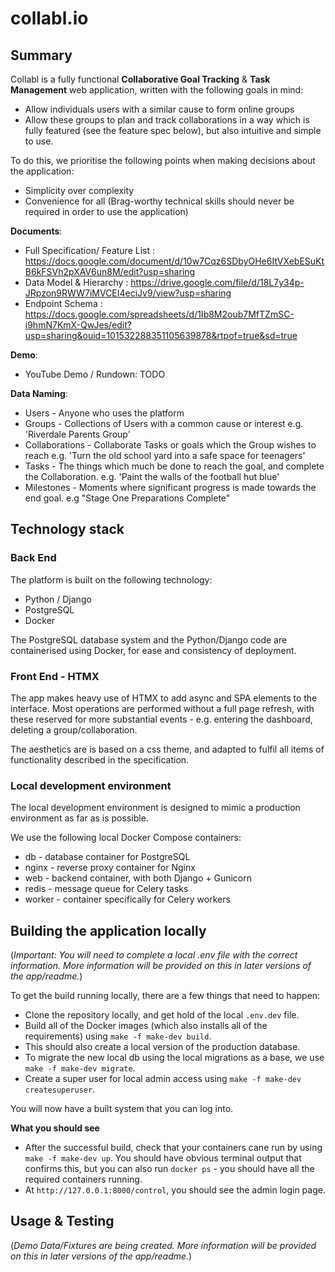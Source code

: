 # collabl.io

## Summary

Collabl is a fully functional  **Collaborative Goal Tracking** & **Task Management** web application, written with the following goals in mind:

* Allow individuals users with a similar cause to form online groups
* Allow these groups to plan and track collaborations in a way which is fully featured (see the feature spec below), but also intuitive and simple to use.

To do this, we prioritise the following points when making decisions about the application:

* Simplicity over complexity
* Convenience for all (Brag-worthy technical skills should never be required in order to use the application)

**Documents**:

* Full Specification/ Feature List : https://docs.google.com/document/d/10w7Cqz6SDbyOHe6ItVXebESuKtB6kFSVh2pXAV6un8M/edit?usp=sharing
* Data Model & Hierarchy : https://drive.google.com/file/d/18L7y34p-JRpzon9RWW7iMVCEI4eciJv9/view?usp=sharing
* Endpoint Schema : https://docs.google.com/spreadsheets/d/1Ib8M2oub7MfTZmSC-i9hmN7KmX-QwJes/edit?usp=sharing&ouid=101532288351105639878&rtpof=true&sd=true

**Demo**:

* YouTube Demo / Rundown: TODO

**Data Naming**:

* Users - Anyone who uses the platform
* Groups - Collections of Users with a common cause or interest e.g. 'Riverdale Parents Group'
* Collaborations - Collaborate Tasks or goals which the Group wishes to reach e.g. 'Turn the old school yard into a safe space for teenagers'
* Tasks - The things which much be done to reach the goal, and complete the Collaboration. e.g. 'Paint the walls of the football hut blue' 
* Milestones - Moments where significant progress is made towards the end goal. e.g "Stage One Preparations Complete"

## Technology stack


### Back End

The platform is built on the following technology:

* Python / Django
* PostgreSQL
* Docker

The PostgreSQL database system and the Python/Django code are containerised using Docker, for ease and consistency of deployment.

### Front End - HTMX

The app makes heavy use of HTMX to add async and SPA elements to the interface. Most operations are performed without a full page refresh, with these reserved for more substantial events - e.g. entering the dashboard, deleting a group/collaboration.

The aesthetics are is based on a css theme, and adapted to fulfil all items of functionality described in the specification.

### Local development environment

The local development environment is designed to mimic a production
environment as far as is possible. 

We use the following local Docker Compose containers:

* db - database container for PostgreSQL
* nginx - reverse proxy container for Nginx
* web - backend container, with both Django + Gunicorn
* redis - message queue for Celery tasks
* worker - container specifically for Celery workers

## Building the application locally

(_Important: You will need to complete a local .env file with the correct information. More information will be provided on this in later versions of the app/readme._)

To get the build running locally, there are a few things that need to happen:

* Clone the repository locally, and get hold of the local `.env.dev` file.
* Build all of the Docker images (which also installs all of the requirements)
  using `make -f make-dev build`.
* This should also create a local version of the production database.
* To migrate the new local db using the local migrations as a base, we
  use `make -f make-dev migrate`.
* Create a super user for local admin access using `make -f make-dev createsuperuser`.

You will now have a built system that you can log into.

__What you should see__

- After the successful build, check that your containers cane run by using `make -f make-dev up`.
  You should have obvious terminal output that confirms this, but you can also run
  `docker ps` - you should have all the required containers running.
- At `http://127.0.0.1:8000/control`, you should see the admin login page.

## Usage & Testing

(_Demo Data/Fixtures are being created. More information will be provided on this in later versions of the app/readme._)

